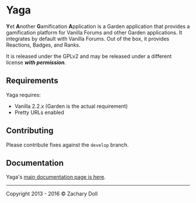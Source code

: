 # Yaga

**Y**&#8203;et **A**&#8203;nother **G**&#8203;amification **A**&#8203;pplication is a Garden application that provides a gamification platform for Vanilla Forums and other Garden applications. It integrates by default with Vanilla Forums. Out of the box, it provides Reactions, Badges, and Ranks.

It is released under the GPLv2 and may be released under a different license _**with permission**_.

## Requirements

Yaga requires:

* Vanilla 2.2.x (Garden is the actual requirement)
* Pretty URLs enabled

## Contributing

Please contribute fixes against the `develop` branch.

## Documentation

Yaga's [main documentation page is here](http://hgtonight.github.io/Application-Yaga/).

---
Copyright 2013 - 2016 © Zachary Doll
